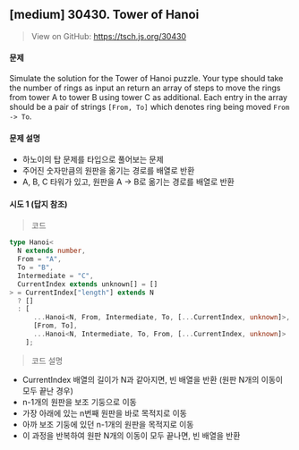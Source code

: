 ## [medium] 30430. Tower of Hanoi

> View on GitHub: https://tsch.js.org/30430

#### 문제

Simulate the solution for the Tower of Hanoi puzzle. Your type should take the number of rings as input an return an array of steps to move the rings from tower A to tower B using tower C as additional. Each entry in the array should be a pair of strings `[From, To]` which denotes ring being moved `From -> To`.

#### 문제 설명

- 하노이의 탑 문제를 타입으로 풀어보는 문제
- 주어진 숫자만큼의 원판을 옮기는 경로를 배열로 반환
- A, B, C 타워가 있고, 원판을 A -> B로 옮기는 경로를 배열로 반환

#### 시도 1 (답지 참조)

> 코드

```ts
type Hanoi<
  N extends number,
  From = "A",
  To = "B",
  Intermediate = "C",
  CurrentIndex extends unknown[] = []
> = CurrentIndex["length"] extends N
  ? []
  : [
      ...Hanoi<N, From, Intermediate, To, [...CurrentIndex, unknown]>,
      [From, To],
      ...Hanoi<N, Intermediate, To, From, [...CurrentIndex, unknown]>
    ];
```

> 코드 설명

- CurrentIndex 배열의 길이가 N과 같아지면, 빈 배열을 반환 (원판 N개의 이동이 모두 끝난 경우)
- n-1개의 원판을 보조 기둥으로 이동
- 가장 아래에 있는 n번째 원판을 바로 목적지로 이동
- 아까 보조 기둥에 있던 n-1개의 원판을 목적지로 이동
- 이 과정을 반복하여 원판 N개의 이동이 모두 끝나면, 빈 배열을 반환
